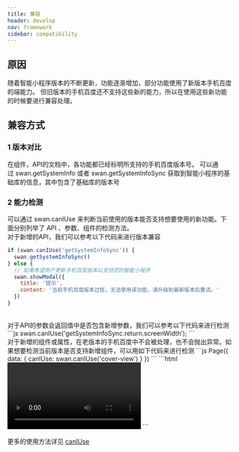 ```yaml
---
title: 兼容
header: develop
nav: framework
sidebar: compatibility
---
```


原因
-----
随着智能小程序版本的不断更新，功能逐渐增加，部分功能使用了新版本手机百度的端能力。
但旧版本的手机百度还不支持这些新的能力，所以在使用这些新功能的时候要进行兼容处理。


兼容方式
-----

### 1 版本对比

在组件，API的文档中，各功能都已经标明所支持的手机百度版本号。
可以通过 swan.getSystemInfo 或者 swan.getSystemInfoSync 获取到智能小程序的基础库的信息，其中包含了基础库的版本号
<br>

### 2 能力检测
可以通过 swan.canIUse 来判断当前使用的版本能否支持想要使用的新功能。下面分别列举了 API 、参数、组件的检测方法。
<br>
对于新增的API，我们可以参考以下代码来进行版本兼容
```js
if (swan.canIUse('getSystemInfoSync')) {
  swan.getSystemInfoSync()
} else {
  // 如果希望用户更新手机百度版本以支持您的智能小程序
  swan.showModal({
    title: '提示',
    content: '当前手机百度版本过低，无法使用该功能，请升级到最新版本后重试。'
  })
}

```
<br>
对于API的参数会返回值中是否包含新增参数，我们可以参考以下代码来进行检测
```js
swan.canIUse('getSystemInfoSync.return.screenWidth');
```
<br>
对于新增的组件或属性，在老版本的手机百度中不会被处理，也不会抛出异常。如果想要检测当前版本是否支持新增组件，可以用如下代码来进行检测
```js
Page({
  data: {
    canIUse: swan.canIUse('cover-view')
  }
})
```
```html
<video controls="{{!canIUse}}">
  <cover-view swan:if="{{canIUse}}">play</cover-view>
</video>
```

更多的使用方法详见 [canIUse](https://smartprogram.baidu.com/docs/develop/api/device/#canIUse)

